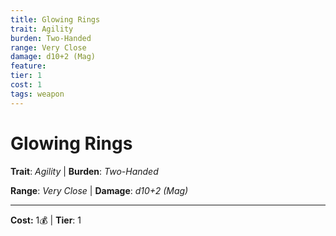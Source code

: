 ```yaml
---
title: Glowing Rings
trait: Agility
burden: Two-Handed
range: Very Close
damage: d10+2 (Mag)
feature: 
tier: 1
cost: 1
tags: weapon
---
```

# Glowing Rings

**Trait**: _Agility_ | **Burden**: _Two-Handed_

**Range**: _Very Close_ | **Damage**: _d10+2 (Mag)_

___
**Cost:** 1💰 | **Tier**: 1
